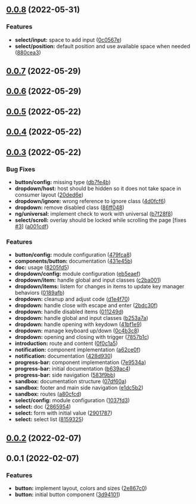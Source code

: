 ## [0.0.8](https://github.com/matheusdavidson/ng-tw/compare/v0.0.7...v0.0.8) (2022-05-31)


### Features

* **select/input:** space to add input ([0c0567e](https://github.com/matheusdavidson/ng-tw/commit/0c0567e5507252fbc4390bf35828fc461d6b17b6))
* **select/position:** default position and use available space when needed ([880cea3](https://github.com/matheusdavidson/ng-tw/commit/880cea39698e5fb775416442364d0f7c30746f4f))



## [0.0.7](https://github.com/matheusdavidson/ng-tw/compare/v0.0.6...v0.0.7) (2022-05-29)



## [0.0.6](https://github.com/matheusdavidson/ng-tw/compare/v0.0.5...v0.0.6) (2022-05-29)



## [0.0.5](https://github.com/matheusdavidson/ng-tw/compare/v0.0.4...v0.0.5) (2022-05-22)



## [0.0.4](https://github.com/matheusdavidson/ng-tw/compare/v0.0.3...v0.0.4) (2022-05-22)



## [0.0.3](https://github.com/matheusdavidson/ng-tw/compare/v0.0.2...v0.0.3) (2022-05-22)


### Bug Fixes

* **button/config:** missing type ([db7fe4b](https://github.com/matheusdavidson/ng-tw/commit/db7fe4bfa0869644918888f45810e53c622f842b))
* **dropdown/host:** host should be hidden so it does not take space in consumer layout ([20ded6e](https://github.com/matheusdavidson/ng-tw/commit/20ded6e3625d3900d9597827725db81d438f63c9))
* **dropdown/ignore:** wrong reference to ignore class ([4d0fcf6](https://github.com/matheusdavidson/ng-tw/commit/4d0fcf6f9642ccc669528922474c507a7f1ce720))
* **dropdown:** remove disabled class ([86ff048](https://github.com/matheusdavidson/ng-tw/commit/86ff048e812dc8b336e9109c38a50ca38f699424))
* **ng/universal:** implement check to work with universal ([b7f28f8](https://github.com/matheusdavidson/ng-tw/commit/b7f28f820c87ac703e9779709822bfa0512e2905))
* **select/scroll:** overlay should be locked while scrolling the page [fixes [#3](https://github.com/matheusdavidson/ng-tw/issues/3)] ([a001cdf](https://github.com/matheusdavidson/ng-tw/commit/a001cdfc253bdd82a810d8995dad283641f99833))


### Features

* **button/config:** module configuration ([479fca8](https://github.com/matheusdavidson/ng-tw/commit/479fca88704741f3c92fc18cb99280b7059a7fa2))
* **components/button:** documentation ([431e45b](https://github.com/matheusdavidson/ng-tw/commit/431e45b919eba8927819e1681cf02c04577c98a1))
* **doc:** usage ([8205fd5](https://github.com/matheusdavidson/ng-tw/commit/8205fd5871a58150a23b41c195caaf3e57606046))
* **dropdown/config:** module configuration ([eb5eaef](https://github.com/matheusdavidson/ng-tw/commit/eb5eaef7c8a7ef74e7d8c61bcb849bd1d54bfd93))
* **dropdown/item:** handle global and input classes ([c2ba001](https://github.com/matheusdavidson/ng-tw/commit/c2ba00181565f140d949a7bd6211baba461b67ea))
* **dropdown/items:** listem for changes in items to update key manager behaviors ([0189afb](https://github.com/matheusdavidson/ng-tw/commit/0189afb9b0f5d4889042ccd800801840d3d38e4b))
* **dropdown:** cleanup and adjust code ([d1e4f70](https://github.com/matheusdavidson/ng-tw/commit/d1e4f704a94f76acb53a9cc6abaaa6ddc3c5ccf0))
* **dropdown:** handle close with escape and enter ([2bdc30f](https://github.com/matheusdavidson/ng-tw/commit/2bdc30f3c317760861734620e06783b6719316d1))
* **dropdown:** handle disabled items ([011249d](https://github.com/matheusdavidson/ng-tw/commit/011249db002576c505a74aa6ccbed3c95b0a70b7))
* **dropdown:** handle global and input classes ([b253a7a](https://github.com/matheusdavidson/ng-tw/commit/b253a7ae3fc664754c3006b670bd23a62ab70d07))
* **dropdown:** handle opening with keydown ([41bf1e9](https://github.com/matheusdavidson/ng-tw/commit/41bf1e93c6302ce92ace7ce519b343434a6d7cbd))
* **dropdown:** manage keyboard up/down ([0c4b3c8](https://github.com/matheusdavidson/ng-tw/commit/0c4b3c887db6f3cc630805ab3ee8bf78dbb856e7))
* **dropdown:** opening and closing with trigger ([7857b1c](https://github.com/matheusdavidson/ng-tw/commit/7857b1c105cb7059b87273d8c0658a989ffcf270))
* **introduction:** route and content ([0f0c1a5](https://github.com/matheusdavidson/ng-tw/commit/0f0c1a565a5fbd3845abb52448676bebbabf0ba1))
* **notification:** component implementation ([a62ce0f](https://github.com/matheusdavidson/ng-tw/commit/a62ce0fd6c7d6ea3a0371f3a52c998c60a80a431))
* **notification:** documentation ([428d930](https://github.com/matheusdavidson/ng-tw/commit/428d930d0e758343f5e3dda71dcf9dc181f00ddc))
* **progress-bar:** component implementation ([7e9534a](https://github.com/matheusdavidson/ng-tw/commit/7e9534a89726de3b9593c061920d7bc8e450d1e8))
* **progress-bar:** initial documentation ([b639ac4](https://github.com/matheusdavidson/ng-tw/commit/b639ac476b7cb7745cab66043ea3bfacebed31ff))
* **progress-bar:** side navigation ([583f9bb](https://github.com/matheusdavidson/ng-tw/commit/583f9bb1df0e436b94fba5a1920497b659d43ca0))
* **sandbox:** documentation structure ([07df60a](https://github.com/matheusdavidson/ng-tw/commit/07df60a6d5a7223f261d1ac95d8230e3b4d5938a))
* **sandbox:** footer and main side navigation ([e1dc5b2](https://github.com/matheusdavidson/ng-tw/commit/e1dc5b2a32be873ff7a855939161f68bef9efe66))
* **sandbox:** routes ([a80cfcd](https://github.com/matheusdavidson/ng-tw/commit/a80cfcd70bcdca101bc9e17407484d77a5ae8961))
* **select/config:** module configuration ([1037fd3](https://github.com/matheusdavidson/ng-tw/commit/1037fd375bb25b91acb9e81d0017793e09df3edd))
* **select:** doc ([2865954](https://github.com/matheusdavidson/ng-tw/commit/28659540d8e7086c7d64ac45c905f7da38652ace))
* **select:** form with initial value ([2901787](https://github.com/matheusdavidson/ng-tw/commit/29017870ea763041e256ba96ecb9c1dafd405a97))
* **select:** select list ([8159325](https://github.com/matheusdavidson/ng-tw/commit/81593254ccc5bd7df2085985cf4b230431a2a4c3))



## [0.0.2](https://github.com/matheusdavidson/ng-tw/compare/v0.0.1...v0.0.2) (2022-02-07)



## 0.0.1 (2022-02-07)


### Features

* **button:** implement layout, colors and sizes ([2e867c0](https://github.com/matheusdavidson/ng-tw/commit/2e867c006fa6e33ce5622e1d6275b6488f01a0ee))
* **button:** initial button component ([3d94101](https://github.com/matheusdavidson/ng-tw/commit/3d941015f5bc96b572cb29023e5f549f3dedad8f))



